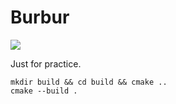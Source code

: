 # Burbur
[![](https://github.com/sergey-vaytsel/burbur/actions/workflows/cmake.yml/badge.svg)](https://github.com/sergey-vaytsel/burbur/actions/workflows/cmake.yml)

Just for practice.

```
mkdir build && cd build && cmake ..
cmake --build .
```

